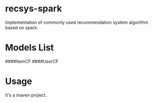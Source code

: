 # recsys-spark
Implementation of commonly used recommendation system algorithm based on spark.

# Models List
####ItemCF 
####UserCF

# Usage
It's a maven project.
